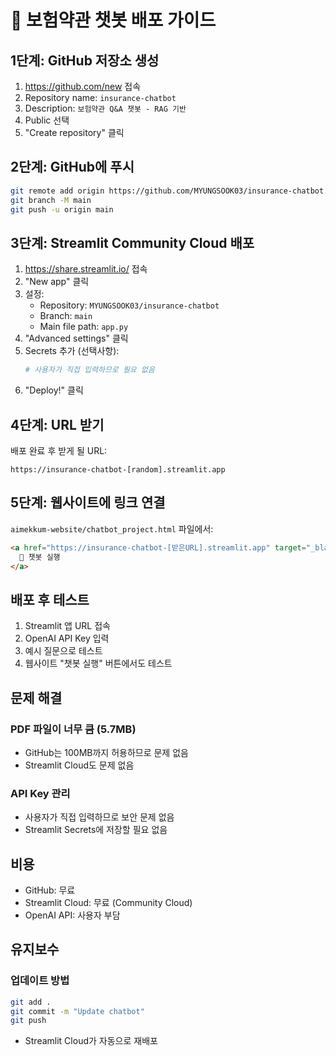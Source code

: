 # 🚀 보험약관 챗봇 배포 가이드

## 1단계: GitHub 저장소 생성

1. https://github.com/new 접속
2. Repository name: `insurance-chatbot`
3. Description: `보험약관 Q&A 챗봇 - RAG 기반`
4. Public 선택
5. "Create repository" 클릭

## 2단계: GitHub에 푸시

```bash
git remote add origin https://github.com/MYUNGSOOK03/insurance-chatbot.git
git branch -M main
git push -u origin main
```

## 3단계: Streamlit Community Cloud 배포

1. https://share.streamlit.io/ 접속
2. "New app" 클릭
3. 설정:
   - Repository: `MYUNGSOOK03/insurance-chatbot`
   - Branch: `main`
   - Main file path: `app.py`
4. "Advanced settings" 클릭
5. Secrets 추가 (선택사항):
   ```toml
   # 사용자가 직접 입력하므로 필요 없음
   ```
6. "Deploy!" 클릭

## 4단계: URL 받기

배포 완료 후 받게 될 URL:
```
https://insurance-chatbot-[random].streamlit.app
```

## 5단계: 웹사이트에 링크 연결

`aimekkum-website/chatbot_project.html` 파일에서:

```html
<a href="https://insurance-chatbot-[받은URL].streamlit.app" target="_blank">
  🤖 챗봇 실행
</a>
```

## 배포 후 테스트

1. Streamlit 앱 URL 접속
2. OpenAI API Key 입력
3. 예시 질문으로 테스트
4. 웹사이트 "챗봇 실행" 버튼에서도 테스트

## 문제 해결

### PDF 파일이 너무 큼 (5.7MB)
- GitHub는 100MB까지 허용하므로 문제 없음
- Streamlit Cloud도 문제 없음

### API Key 관리
- 사용자가 직접 입력하므로 보안 문제 없음
- Streamlit Secrets에 저장할 필요 없음

## 비용
- GitHub: 무료
- Streamlit Cloud: 무료 (Community Cloud)
- OpenAI API: 사용자 부담

## 유지보수

### 업데이트 방법
```bash
git add .
git commit -m "Update chatbot"
git push
```
- Streamlit Cloud가 자동으로 재배포
